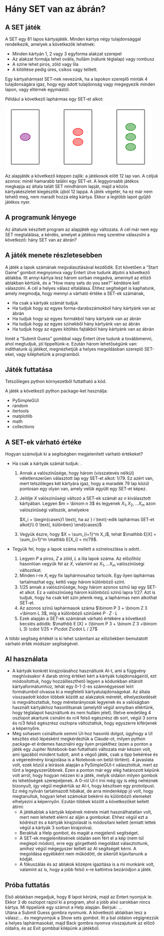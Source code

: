 # Hány SET van az ábrán?

## A SET játék
A SET egy 81 lapos kártyajáték.  Minden kártya négy tulajdonsággal rendelkezik, amelyek a következők lehetnek:
- Minden kártyán 1, 2 vagy 3 egyforma alakzat szerepel
- Az alakzat formája lehet ovális, hullám (nálunk téglalap) vagy rombusz
- A színe lehet piros, zöld vagy lila
- A kitöltése pedig üres, csíkos vagy telített.

Egy kártyahármast SET-nek nevezünk, ha a lapokon szereplő minták 4 tulajdonságára igaz, hogy egy adott tulajdonság vagy megegyezik minden lapon, vagy eltérnek egymástól. 

Például a következő laphármas egy SET-et alkot:

![alt text](image.png)

Az alapjáték a következő képpen zajlik: a játékosok előtt 12 lap van. A céljuk azonos: minél hamarabb találni egy SET-et. A leggyorsabb játékos megkapja az általa talált SET mindhárom lapját, majd a közös kártyakészletet kiegészítik újból 12 lappá. A játék végetér, ha ez már nem tehető meg, nem maradt hozzá elég kártya. Ekkor a legtöbb lapot gyűjtő játékos nyer. 

## A programunk lényege
Az általunk készített program az alapjáték egy változata. A cél már nem egy SET megtalálása, a kérdés, amelyet a játékos meg szeretne válaszolni a következő: hány SET van az ábrán?


## A játék menete részletesebben
A játék a lapok számának megválasztásával kezdődik. Ezt követően a “Start Game” gombot megnyomva vagy Entert ütve tudunk átjutni a következő ablakba. Itt annyi kártya lesz három sorban megadva, amennyit az előző ablakban kértünk, és a “How many sets do you see?” kérdésre kell válaszolni. A cél a helyes válasz eltalálása. Ehhez segítséget is kaphatunk, amely megmodja, hogy mennyi a várható értéke a SET-ek számának,
- Ha csak a kártyák számát tudjuk
- Ha tudjuk hogy az egyes forma-darabszámokból hány kártyánk van az ábrán
- Ha tudjuk hogy az egyes formákból hány kártyánk van az ábrán
- Ha tudjuk hogy az egyes színekből hány kártyánk van az ábrán
- Ha tudjuk hogy az egyes kitöltés fajtákból hány kártyánk van az ábrán

Innét a “Submit Guess” gombbal vagy Entert ütve tudunk a továbbmenni, ahol megtudjuk, jól tippeltünk-e. Ezután három lehetőségünk van: indíthatunk új játékot, megnézhetjük a helyes megoldásban szereplő SET-eket, vagy kiléphetünk a programból. 


## Játék futtatása

Tetszőleges python környezetből futtatható a kód.

A játék a következő python package-ket használja:
- PySimpleGUI
- random
- itertools
- matplotlib
- math
- collections


## A SET-ek várható értéke
Hogyan számoljuk ki a segítségben megjelenített várható értékeket?

- Ha csak a kártyák számát tudjuk: .
    1. Annak a valószínűsége, hogy három (visszatevés nélkül) véletlenszerűen választott lap egy SET-et alkot: $1/79$.
    Ez azért van, mert tetszőleges két kártyára igaz, hogy a maradék 79 lap közül pontosan egy olyan van, amely velük együtt egy SET-et képez.
    2. Jelölje $X$ valószínűségi változó a SET-ek számát az $n$ kiválasztott kártyában. 
    Legyen $m = \binom n 3$ és legyenek $X_1, X_2, \dots X_m$ azon valószínűségi változók, amelyekre
 
        $X_i = \begin{cases}1 \text{, ha az } i \text{-edik laphármas SET-et alkot}\\
        0 \text{, különben} \end{cases}$
    3. Vegyük észre, hogy $X = \sum_{i=1}^m X_i$, tehát $\mathbb E[X] = \sum_{i=1}^m \mathbb E[X_i] = m/79$.



- Tegyük fel, hogy a lapok száma mellett a színeloszlása is adott.. 
    1. Legyen $P$ a piros, $Z$ a zöld, $L$ a lila lapok száma. Az előzőhöz hasonlóan vegyük fel az $X$, valamint az $X_1, \dots X_m$ valószínűségi változókat.
    2. Minden $i$-re $X_i$ egy fix laphármosahoz tartozik. Egy ilyen laphármas tartalmazhat egy, kettő vagy három különböző színt. 
    3. $1/25$ annak a valószínűsége, hogy három azonos színű lap egy SET-et alkot. Ez a valószínűség három különbözű színű lapra $1/27$. Azt is tudjuk, hogy ha csak két szín jelenik meg, a laphármas nem alkothat SET-et.
    4. Az azonos színű laphármasok száma $\binom P 3 + \binom Z 3 +\binom L 3$, míg a különböző színűeké $P\cdot Z \cdot L$
    5. Ezek alapján a SET-ek számának várható értékére a következő becslés adódik: $\mathbb E [X] = (\binom P 3 + \binom Z 3 +\binom L 3) \cdot 1/25 + P\cdot Z\cdot L / 27$

A többi segítség értékét is ki lehet számítani az előzőekben bemutatott várható érték módszer segítségével.

## AI használata

- A kártyák konkrét kirajzolásához használtunk AI-t, ami a függvény meghívásakor 4 darab string értéket kért a kártyák tulajdonságairól, ezt módosítottuk, hogy hozzáilleszthető legyen a kódunkban eltárolt kártyaformátumhoz, tehát egy 0-1-2-es számnégyessel leírt formátumból olvassa ki a megfelelő kártyatulajdonságokat. Az általa visszaadott kódon többek között az alakzatok méretét, elhelyezkedését is megváltoztattuk, hogy méretarányosak legyenek és a valóságban használt kártyákhoz hasonlítsanak (amelytől végül annyiban eltértünk, hogy téglalapot használtunk és nem hullám jelet). Illetve eredetileg 4 oszlopot akartunk csinálni és n/4 felső egészrész db sort, végül 3 sorra és n/3 felső egészrész oszlopra változtattuk, hogy egyszerre kiférjenek a képernyőre.
- Még sohasem csináltunk semmi UI-hoz hasonló dolgot, úgyhogy a UI készítés első lépésként megkérdeztük a Claude-ot, milyen python package-et érdemes használni egy ilyen projekthez (ezen a ponton a játék egy Jupiter Notebook-ban futtatható változata már készen volt, ami igazából mindent tudott, amit a végső játék, csak a tipp bekérése és a végeredmény kirajzolása is a Notebook-on belül történt). 4 javaslata volt, ezek közül a leírások alapján a PySimpleGUI-t választottuk, mert az tűnt a legegyszerűbbnek. Ezen a ponton már egy elég határozott képünk volt arról, hogy hogyan nézzen ki a játék, melyik oldalon milyen gombok és lehetőségek szerepeljenek. A 0-ról UI-t írni még így is elég nehéznek bizonyult, így végül megkértük az AI-t, hogy készítsen egy prototípust. Ez még nyilván tartalmazott hibákat, de arra mindenképp jó volt, hogy megtanultuk, hogyan lehet számokat bekérni és különböző elemeket elhelyezni a képernyőn. Ezután többek között a következőket kellett átírni:
    - A játékablak a kártyák képének mérete miatt használhatatlan volt, mert nem lehetett elérni az alján a gombokat. Ehhez végül ezt a kódrészt és a kártyák kirajzolását is módosítani kellett (emiatt lettek végül a kártyák 3 sorban kirajzolva).
    - Beraktuk a Help gombot, és magát a megjelenő segítséget.
    - A SET-ek megjelenítésének oldalán sem fért el a kép (nem túl meglepő módon), erre egy görgethető megoldást választottunk, amihez végül mégegyszer kellett az AI segítségét kérni. A megoldása egyébként nem működött, de sikerült kijavítanunk a kódját.
    - A fókuszálás és az ablakok középre igazítása is a mi munkánk volt, valamint az is, hogy a jobb felső x-re kattintva bezáródjon a játék.


## Próba futtatás
Első ablakban megadjuk, hogy 8 lapot kérünk, majd az Entert nyomjuk le. Ekkor 3 db oszlopot rajzol ki a program, ahol a jobb alsó sarokban nincs kártya. Mi tippelünk egy számot a Help alapján. Beírjuk: …  
Utána a Submit Guess gombra nyomunk. A  következő ablakban lesz a válasz:... és megnyomjuk a Show sets gombot. Itt a bal oldalon végignézzük a helyes laphármasokat, majd Back gombra nyomva visszajutunk az előző oldalra, és az Exit gombbal kilépünk a játékból.
